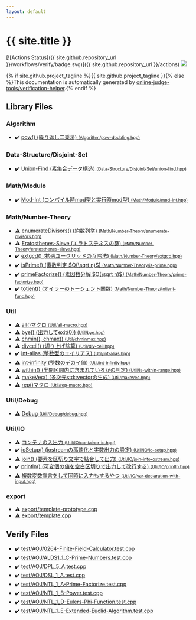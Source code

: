 ```yaml
---
layout: default
---
```


<!-- mathjax config similar to math.stackexchange -->
<script type="text/javascript" async
  src="https://cdnjs.cloudflare.com/ajax/libs/mathjax/2.7.5/MathJax.js?config=TeX-MML-AM_CHTML">
</script>
<script type="text/x-mathjax-config">
  MathJax.Hub.Config({
    TeX: { equationNumbers: { autoNumber: "AMS" }},
    tex2jax: {
      inlineMath: [ ['$','$'] ],
      processEscapes: true
    },
    "HTML-CSS": { matchFontHeight: false },
    displayAlign: "left",
    displayIndent: "2em"
  });
</script>

<script type="text/javascript" src="https://cdnjs.cloudflare.com/ajax/libs/jquery/3.4.1/jquery.min.js"></script>
<script src="https://cdn.jsdelivr.net/npm/jquery-balloon-js@1.1.2/jquery.balloon.min.js" integrity="sha256-ZEYs9VrgAeNuPvs15E39OsyOJaIkXEEt10fzxJ20+2I=" crossorigin="anonymous"></script>
<script type="text/javascript" src="assets/js/copy-button.js"></script>
<link rel="stylesheet" href="assets/css/copy-button.css" />


# {{ site.title }}

[![Actions Status]({{ site.github.repository_url }}/workflows/verify/badge.svg)]({{ site.github.repository_url }}/actions)
<a href="{{ site.github.repository_url }}"><img src="https://img.shields.io/github/last-commit/{{ site.github.owner_name }}/{{ site.github.repository_name }}" /></a>

{% if site.github.project_tagline %}{{ site.github.project_tagline }}{% else %}This documentation is automatically generated by <a href="https://github.com/online-judge-tools/verification-helper">online-judge-tools/verification-helper</a>.{% endif %}

## Library Files

<div id="4afa80e77a07f7488ce4d1bdd8c4977a"></div>

### Algorithm

* :heavy_check_mark: <a href="library/Algorithm/pow-doubling.hpp.html">pow() (繰り返し二乗法) <small>(Algorithm/pow-doubling.hpp)</small></a>


<div id="510221fd93ed01153e9d07e085298835"></div>

### Data-Structure/Disjoint-Set

* :heavy_check_mark: <a href="library/Data-Structure/Disjoint-Set/union-find.hpp.html">Union-Find (素集合データ構造) <small>(Data-Structure/Disjoint-Set/union-find.hpp)</small></a>


<div id="ee048ce79e556b7fa2b3b7d2fb796245"></div>

### Math/Modulo

* :heavy_check_mark: <a href="library/Math/Modulo/mod-int.hpp.html">Mod-Int (コンパイル時mod型と実行時mod型) <small>(Math/Modulo/mod-int.hpp)</small></a>


<div id="4def0f0d6848bdd7ffa44d10031ae87a"></div>

### Math/Number-Theory

* :warning: <a href="library/Math/Number-Theory/enumerate-divisors.hpp.html">enumerateDivisors() (約数列挙) <small>(Math/Number-Theory/enumerate-divisors.hpp)</small></a>
* :warning: <a href="library/Math/Number-Theory/eratosthenes-sieve.hpp.html">Eratosthenes-Sieve (エラトステネスの篩) <small>(Math/Number-Theory/eratosthenes-sieve.hpp)</small></a>
* :heavy_check_mark: <a href="library/Math/Number-Theory/extgcd.hpp.html">extgcd() (拡張ユークリッドの互除法) <small>(Math/Number-Theory/extgcd.hpp)</small></a>
* :heavy_check_mark: <a href="library/Math/Number-Theory/is-prime.hpp.html">isPrime() (素数判定 $O(\sqrt n)$) <small>(Math/Number-Theory/is-prime.hpp)</small></a>
* :heavy_check_mark: <a href="library/Math/Number-Theory/prime-factorize.hpp.html">primeFactorize() (素因数分解 $O(\sqrt n)$) <small>(Math/Number-Theory/prime-factorize.hpp)</small></a>
* :heavy_check_mark: <a href="library/Math/Number-Theory/totient-func.hpp.html">totient() (オイラーのトーシェント関数) <small>(Math/Number-Theory/totient-func.hpp)</small></a>


<div id="23e8a4b4f7cc1898ef12b4e6e48852bb"></div>

### Util

* :warning: <a href="library/Util/all-macro.hpp.html">all()マクロ <small>(Util/all-macro.hpp)</small></a>
* :warning: <a href="library/Util/bye.hpp.html">bye() (出力してexit(0)) <small>(Util/bye.hpp)</small></a>
* :warning: <a href="library/Util/chminmax.hpp.html">chmin(), chmax() <small>(Util/chminmax.hpp)</small></a>
* :warning: <a href="library/Util/div-ceil.hpp.html">divceil() (切り上げ除算) <small>(Util/div-ceil.hpp)</small></a>
* :heavy_check_mark: <a href="library/Util/int-alias.hpp.html">int-alias (整数型のエイリアス) <small>(Util/int-alias.hpp)</small></a>
* :warning: <a href="library/Util/int-infinity.hpp.html">int-infinity (整数のデカイ値) <small>(Util/int-infinity.hpp)</small></a>
* :warning: <a href="library/Util/is-within-range.hpp.html">within() (半開区間内に含まれているかの判定) <small>(Util/is-within-range.hpp)</small></a>
* :warning: <a href="library/Util/makeVec.hpp.html">makeVec() (多次元std::vectorの生成) <small>(Util/makeVec.hpp)</small></a>
* :warning: <a href="library/Util/rep-macro.hpp.html">rep()マクロ <small>(Util/rep-macro.hpp)</small></a>


<div id="9b72678fcee7fc825926f536e5c04d88"></div>

### Util/Debug

* :warning: <a href="library/Util/Debug/debug.hpp.html">Debug <small>(Util/Debug/debug.hpp)</small></a>


<div id="9a8d3eea1c7cba0485906562328c7d47"></div>

### Util/IO

* :warning: <a href="library/Util/IO/container-io.hpp.html">コンテナの入出力 <small>(Util/IO/container-io.hpp)</small></a>
* :heavy_check_mark: <a href="library/Util/IO/io-setup.hpp.html">ioSetup() (iostreamの高速化と実数出力の設定) <small>(Util/IO/io-setup.hpp)</small></a>
* :warning: <a href="library/Util/IO/join-into-ostream.hpp.html">join() (要素を区切り文字で結合して出力) <small>(Util/IO/join-into-ostream.hpp)</small></a>
* :heavy_check_mark: <a href="library/Util/IO/println.hpp.html">println() (可変個の値を空白区切りで出力して改行する) <small>(Util/IO/println.hpp)</small></a>
* :warning: <a href="library/Util/IO/var-declaration-with-input.hpp.html">複数変数宣言をして同時に入力もするやつ <small>(Util/IO/var-declaration-with-input.hpp)</small></a>


<div id="b2507468f95156358fa490fd543ad2f0"></div>

### export

* :warning: <a href="library/export/template-prototype.cpp.html">export/template-prototype.cpp</a>
* :warning: <a href="library/export/template.cpp.html">export/template.cpp</a>


## Verify Files

* :heavy_check_mark: <a href="verify/test/AOJ/0264-Finite-Field-Calculator.test.cpp.html">test/AOJ/0264-Finite-Field-Calculator.test.cpp</a>
* :heavy_check_mark: <a href="verify/test/AOJ/ALDS1_1_C-Prime-Numbers.test.cpp.html">test/AOJ/ALDS1_1_C-Prime-Numbers.test.cpp</a>
* :heavy_check_mark: <a href="verify/test/AOJ/DPL_5_A.test.cpp.html">test/AOJ/DPL_5_A.test.cpp</a>
* :heavy_check_mark: <a href="verify/test/AOJ/DSL_1_A.test.cpp.html">test/AOJ/DSL_1_A.test.cpp</a>
* :heavy_check_mark: <a href="verify/test/AOJ/NTL_1_A-Prime-Factorize.test.cpp.html">test/AOJ/NTL_1_A-Prime-Factorize.test.cpp</a>
* :heavy_check_mark: <a href="verify/test/AOJ/NTL_1_B-Power.test.cpp.html">test/AOJ/NTL_1_B-Power.test.cpp</a>
* :heavy_check_mark: <a href="verify/test/AOJ/NTL_1_D-Eulers-Phi-Function.test.cpp.html">test/AOJ/NTL_1_D-Eulers-Phi-Function.test.cpp</a>
* :heavy_check_mark: <a href="verify/test/AOJ/NTL_1_E-Extended-Euclid-Algorithm.test.cpp.html">test/AOJ/NTL_1_E-Extended-Euclid-Algorithm.test.cpp</a>


